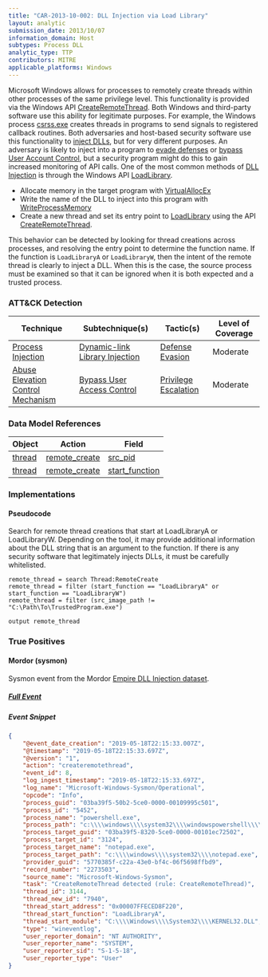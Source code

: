 ```yaml
---
title: "CAR-2013-10-002: DLL Injection via Load Library"
layout: analytic
submission_date: 2013/10/07
information_domain: Host
subtypes: Process DLL
analytic_type: TTP
contributors: MITRE
applicable_platforms: Windows
---
```


Microsoft Windows allows for processes to remotely create threads within other processes of the same privilege level. This functionality is provided via the Windows API [CreateRemoteThread](https://msdn.microsoft.com/en-us/library/windows/desktop/ms682437.aspx). Both Windows and third-party software use this ability for legitimate purposes. For example, the Windows process [csrss.exe](https://en.wikipedia.org/wiki/Client/Server_Runtime_Subsystem) creates threads in programs to send signals to registered callback routines. Both adversaries and host-based security software use this functionality to [inject DLLs](https://attack.mitre.org/techniques/T1055), but for very different purposes. An adversary is likely to inject into a program to [evade defenses](https://attack.mitre.org/tactics/TA0005) or [bypass User Account Control](https://attack.mitre.org/techniques/T1548/002), but a security program might do this to gain increased monitoring of API calls. One of the most common methods of [DLL Injection](https://attack.mitre.org/techniques/T1055) is through the Windows API [LoadLibrary](https://msdn.microsoft.com/en-us/library/windows/desktop/ms684175.aspx).

-   Allocate memory in the target program with [VirtualAllocEx](https://msdn.microsoft.com/en-us/library/windows/desktop/aa366890.aspx)
-   Write the name of the DLL to inject into this program with [WriteProcessMemory](https://msdn.microsoft.com/en-us/library/windows/desktop/ms681674.aspx)
-   Create a new thread and set its entry point to [LoadLibrary](https://msdn.microsoft.com/en-us/library/windows/desktop/ms684175.aspx) using the API [CreateRemoteThread](https://msdn.microsoft.com/en-us/library/windows/desktop/ms682437.aspx).

This behavior can be detected by looking for thread creations across processes, and resolving the entry point to determine the function name. If the function is `LoadLibraryA` or `LoadLibraryW`, then the intent of the remote thread is clearly to inject a DLL. When this is the case, the source process must be examined so that it can be ignored when it is both expected and a trusted process.


### ATT&CK Detection

|Technique|Subtechnique(s)|Tactic(s)|Level of Coverage|
|---|---|---|---|
|[Process Injection](https://attack.mitre.org/techniques/T1055/)|[Dynamic-link Library Injection](https://attack.mitre.org/techniques/T1055/001/)|[Defense Evasion](https://attack.mitre.org/tactics/TA0005/)|Moderate|
|[Abuse Elevation Control Mechanism](https://attack.mitre.org/techniques/T1548/)|[Bypass User Access Control](https://attack.mitre.org/techniques/T1548/002/)|[Privilege Escalation](https://attack.mitre.org/tactics/TA0004/)|Moderate|

### Data Model References

|Object|Action|Field|
|---|---|---|
|[thread](/data_model/thread) | [remote_create](/data_model/thread#remote_create) | [src_pid](/data_model/thread#src_pid) |
|[thread](/data_model/thread) | [remote_create](/data_model/thread#remote_create) | [start_function](/data_model/thread#start_function) |


### Implementations

#### Pseudocode

Search for remote thread creations that start at LoadLibraryA or LoadLibraryW. Depending on the tool, it may provide additional information about the DLL string that is an argument to the function. If there is any security software that legitimately injects DLLs, it must be carefully whitelisted. 


```
remote_thread = search Thread:RemoteCreate
remote_thread = filter (start_function == "LoadLibraryA" or start_function == "LoadLibraryW")
remote_thread = filter (src_image_path != "C:\Path\To\TrustedProgram.exe")

output remote_thread
```





### True Positives

#### Mordor (sysmon)

Sysmon event from the Mordor [Empire DLL Injection dataset](https://github.com/hunters-forge/mordor/blob/master/small_datasets/windows/defense_evasion/process_injection_T1055/empire_dll_injection.md).


##### [Full Event](/true_positives/CAR-2013-10-002-mordor-01.json)


##### Event Snippet
```json
{
	"@event_date_creation": "2019-05-18T22:15:33.007Z",
	"@timestamp": "2019-05-18T22:15:33.697Z",
	"@version": "1",
	"action": "createremotethread",
	"event_id": 8,
	"log_ingest_timestamp": "2019-05-18T22:15:33.697Z",
	"log_name": "Microsoft-Windows-Sysmon/Operational",
	"opcode": "Info",
	"process_guid": "03ba39f5-50b2-5ce0-0000-00109995c501",
	"process_id": "5452",
	"process_name": "powershell.exe",
	"process_path": "c:\\\\windows\\\\system32\\\\windowspowershell\\\\v1.0\\\\powershell.exe",
	"process_target_guid": "03ba39f5-8320-5ce0-0000-00101ec72502",
	"process_target_id": "3124",
	"process_target_name": "notepad.exe",
	"process_target_path": "c:\\\\windows\\\\system32\\\\notepad.exe",
	"provider_guid": "5770385f-c22a-43e0-bf4c-06f5698ffbd9",
	"record_number": "2273503",
	"source_name": "Microsoft-Windows-Sysmon",
	"task": "CreateRemoteThread detected (rule: CreateRemoteThread)",
	"thread_id": 3144,
	"thread_new_id": "7940",
	"thread_start_address": "0x00007FFECED8F220",
	"thread_start_function": "LoadLibraryA",
	"thread_start_module": "C:\\\\Windows\\\\System32\\\\KERNEL32.DLL",
	"type": "wineventlog",
	"user_reporter_domain": "NT AUTHORITY",
	"user_reporter_name": "SYSTEM",
	"user_reporter_sid": "S-1-5-18",
	"user_reporter_type": "User"
}
```

